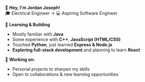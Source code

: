 👋 **Hey, I'm Jordan Joseph!**  
🎓 Electrical Engineer → 💻 Aspiring Software Engineer  

🔹 **Learning & Building**  
- Mostly familiar with **Java**  
- Some experience with **C++**, **JavaScript (HTML/CSS)**  
- Touched **Python**, just learned **Express & Node.js**  
- **Exploring full-stack development** and planning to learn **React**  

🚀 **Working on:**  
- Personal projects to sharpen my skills  
- Open to collaborations & new learning opportunities  

<!--    📌 **Find me here:**  
    - Twitch: [TheGentleLord](https://www.twitch.tv/TheGentleLord)  
    - Discord: **Lord Gentle**  -->

